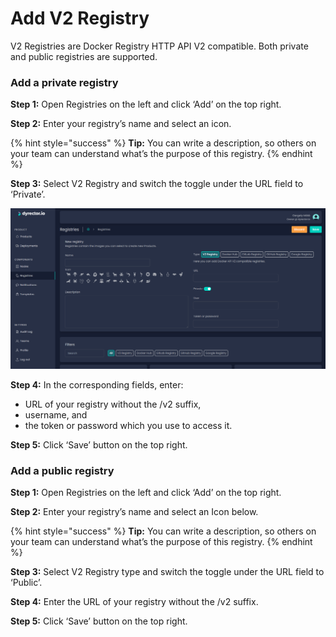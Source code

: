 # Add V2 Registry

V2 Registries are Docker Registry HTTP API V2 compatible. Both private and public registries are supported.

### Add a private registry

**Step 1:** Open Registries on the left and click ‘Add’ on the top right.

**Step 2:** Enter your registry’s name and select an icon.

{% hint style="success" %}
**Tip:** You can write a description, so others on your team can understand what’s the purpose of this registry.
{% endhint %}

**Step 3:** Select V2 Registry and switch the toggle under the URL field to ‘Private’.

![](../../../.gitbook/assets/dyrector-io-v2-registry.png)

**Step 4:** In the corresponding fields, enter:

* URL of your registry without the /v2 suffix,
* username, and
* the token or password which you use to access it.

**Step 5:** Click ‘Save’ button on the top right.

### **Add a public registry**

**Step 1:** Open Registries on the left and click ‘Add’ on the top right.

**Step 2:** Enter your registry’s name and select an Icon below.

{% hint style="success" %}
**Tip:** You can write a description, so others on your team can understand what’s the purpose of this registry.
{% endhint %}

**Step 3:** Select V2 Registry type and switch the toggle under the URL field to ‘Public’.

**Step 4:** Enter the URL of your registry without the /v2 suffix.

**Step 5:** Click ‘Save’ button on the top right.
